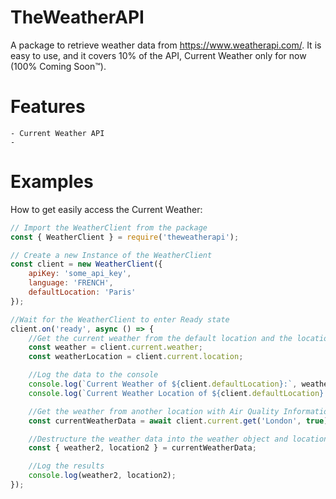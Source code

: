 # TheWeatherAPI

A package to retrieve weather data from https://www.weatherapi.com/.
It is easy to use, and it covers 10% of the API, Current Weather only for now (100% Coming Soon™).

# Features
    - Current Weather API
    - 

# Examples

How to get easily access the Current Weather:

``` js
// Import the WeatherClient from the package
const { WeatherClient } = require('theweatherapi');

// Create a new Instance of the WeatherClient
const client = new WeatherClient({
    apiKey: 'some_api_key',
    language: 'FRENCH',
    defaultLocation: 'Paris'
});

//Wait for the WeatherClient to enter Ready state
client.on('ready', async () => {
    //Get the current weather from the default location and the location of that weather
    const weather = client.current.weather;
    const weatherLocation = client.current.location; 

    //Log the data to the console
    console.log(`Current Weather of ${client.defaultLocation}:`, weather);
    console.log(`Current Weather Location of ${client.defaultLocation}:`, weatherLocation);

    //Get the weather from another location with Air Quality Information
    const currentWeatherData = await client.current.get('London', true);

    //Destructure the weather data into the weather object and location object
    const { weather2, location2 } = currentWeatherData;

    //Log the results
    console.log(weather2, location2);
});
```
